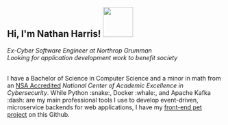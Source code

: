 <h2>Hi, I'm Nathan Harris! <img src="https://media.giphy.com/media/Wj7lNjMNDxSmc/giphy.gif" width="70"/></h2>
<div><i>Ex-Cyber Software Engineer at Northrop Grumman</i></div>
<div><i>Looking for application development work to benefit society</i></div>
<br>
<div>
    <p>
I have a Bachelor of Science in Computer Science and a minor in math from an <a href="https://www.nsa.gov/Academics/Centers-of-Academic-Excellence/">NSA Accredited</a> <i>National Center of Academic Excellence in Cybersecurity</i>. While Python :snake:, Docker :whale:, and Apache Kafka :dash: are my main professional tools I use to develop event-driven, microservice backends for web applications, I have my <a href="https://github.com/PeterBParker/OneYearNightmare">front-end pet project</a> on this Github.
</p>
</div>
